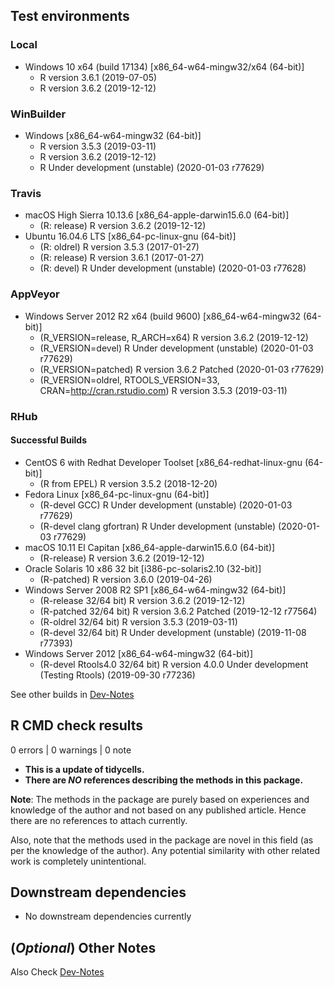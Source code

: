 ## Test environments

### Local

* Windows 10 x64 (build 17134) [x86_64-w64-mingw32/x64 (64-bit)]
  * R version 3.6.1 (2019-07-05)
  * R version 3.6.2 (2019-12-12)

### WinBuilder

* Windows [x86_64-w64-mingw32 (64-bit)]
  * R version 3.5.3 (2019-03-11)
  * R version 3.6.2 (2019-12-12)
  * R Under development (unstable) (2020-01-03 r77629)

### Travis

* macOS High Sierra 10.13.6 [x86_64-apple-darwin15.6.0 (64-bit)]
  * (R: release) R version 3.6.2 (2019-12-12)
* Ubuntu 16.04.6 LTS [x86_64-pc-linux-gnu (64-bit)]
  * (R: oldrel) R version 3.5.3 (2017-01-27)
  * (R: release) R version 3.6.1 (2017-01-27)
  * (R: devel) R Under development (unstable) (2020-01-03 r77628)

### AppVeyor

* Windows Server 2012 R2 x64 (build 9600) [x86_64-w64-mingw32 (64-bit)]
  * (R_VERSION=release, R_ARCH=x64) R version 3.6.2 (2019-12-12)
  * (R_VERSION=devel) R Under development (unstable) (2020-01-03 r77629)
  * (R_VERSION=patched) R version 3.6.2 Patched (2020-01-03 r77629)
  * (R_VERSION=oldrel, RTOOLS_VERSION=33, CRAN=http://cran.rstudio.com) R version 3.5.3 (2019-03-11)

### RHub

#### Successful Builds

* CentOS 6 with Redhat Developer Toolset [x86_64-redhat-linux-gnu (64-bit)]
  * (R from EPEL) R version 3.5.2 (2018-12-20)
* Fedora Linux [x86_64-pc-linux-gnu (64-bit)]
  * (R-devel GCC) R Under development (unstable) (2020-01-03 r77629)
  * (R-devel clang gfortran) R Under development (unstable) (2020-01-03 r77629)
* macOS 10.11 El Capitan [x86_64-apple-darwin15.6.0 (64-bit)]
  * (R-release) R version 3.6.2 (2019-12-12)
* Oracle Solaris 10 x86 32 bit [i386-pc-solaris2.10 (32-bit)]
  * (R-patched) R version 3.6.0 (2019-04-26)
* Windows Server 2008 R2 SP1 [x86_64-w64-mingw32 (64-bit)]
  * (R-release 32/64 bit) R version 3.6.2 (2019-12-12)
  * (R-patched 32/64 bit) R version 3.6.2 Patched (2019-12-12 r77564)
  * (R-oldrel 32/64 bit) R version 3.5.3 (2019-03-11)
  * (R-devel 32/64 bit) R Under development (unstable) (2019-11-08 r77393)
* Windows Server 2012 [x86_64-w64-mingw32 (64-bit)]
  * (R-devel Rtools4.0 32/64 bit) R version 4.0.0 Under development (Testing Rtools) (2019-09-30 r77236)

See other builds in [Dev-Notes](https://github.com/r-rudra/tidycells/blob/master/dev-notes.md#r-hub-other-builds)

## R CMD check results

0 errors | 0 warnings | 0 note

* **This is a update of tidycells.**
* **There are _NO_ references describing the methods in this package.** 

**Note**: The methods in the package are purely based on experiences and knowledge of the author and not based on any published article. Hence there are no references to attach currently. 

Also, note that the methods used in the package are novel in this field (as per the knowledge of the author). Any potential similarity with other related work is completely unintentional.


## Downstream dependencies

* No downstream dependencies currently

## (_Optional_) Other Notes 

Also Check [Dev-Notes](https://github.com/r-rudra/tidycells/blob/master/dev-notes.md)
